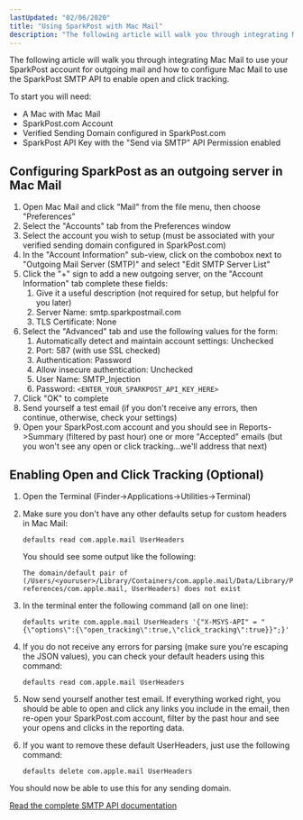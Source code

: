 ```yaml
---
lastUpdated: "02/06/2020"
title: "Using SparkPost with Mac Mail"
description: "The following article will walk you through integrating Mac Mail to use your Spark Post account for outgoing mail and how to configure Mac Mail to use the Spark Post SMTP API to enable open and click tracking To start you will need A Mac with Mac Mail Spark Post..."
---
```


The following article will walk you through integrating Mac Mail to use your SparkPost account for outgoing mail and how to configure Mac Mail to use the SparkPost SMTP API to enable open and click tracking.

To start you will need:

* A Mac with Mac Mail
* SparkPost.com Account
* Verified Sending Domain configured in SparkPost.com
* SparkPost API Key with the "Send via SMTP" API Permission enabled

## Configuring SparkPost as an outgoing server in Mac Mail

1. Open Mac Mail and click "Mail" from the file menu, then choose "Preferences"
1. Select the "Accounts" tab from the Preferences window
1. Select the account you wish to setup (must be associated with your verified sending domain configured in SparkPost.com)
1. In the "Account Information" sub-view, click on the combobox next to "Outgoing Mail Server (SMTP)" and select "Edit SMTP Server List"
1. Click the "+" sign to add a new outgoing server, on the "Account Information" tab complete these fields:
    1. Give it a useful description (not required for setup, but helpful for you later)
    1. Server Name: smtp.sparkpostmail.com
    1. TLS Certificate: None
1. Select the "Advanced" tab and use the following values for the form:
    1. Automatically detect and maintain account settings: Unchecked
    1. Port: 587 (with use SSL checked)
    1. Authentication: Password
    1. Allow insecure authentication: Unchecked
    1. User Name: SMTP_Injection
    1. Password: `<ENTER_YOUR_SPARKPOST_API_KEY_HERE>`
1. Click "OK" to complete
1. Send yourself a test email (if you don't receive any errors, then continue, otherwise, check your settings)
1. Open your SparkPost.com account and you should see in Reports->Summary (filtered by past hour) one or more "Accepted" emails (but you won't see any open or click tracking...we'll address that next)

## Enabling Open and Click Tracking (Optional)

1. Open the Terminal (Finder->Applications->Utilities->Terminal)

1. Make sure you don't have any other defaults setup for custom headers in Mac Mail:

    `​defaults read com.apple.mail UserHeaders`

    You should see some output like the following:

    `The domain/default pair of (/Users/<youruser>/Library/Containers/com.apple.mail/Data/Library/Preferences/com.apple.mail, UserHeaders) does not exist`
1. In the terminal enter the following command (all on one line):

    `​defaults write com.apple.mail UserHeaders '{"X-MSYS-API" = "{\"options\":{\"open_tracking\":true,\"click_tracking\":true}}";}'`

1. If you do not receive any errors for parsing (make sure you're escaping the JSON values), you can check your default headers using this command:

    `​defaults read com.apple.mail UserHeaders`

1. Now send yourself another test email. If everything worked right, you should be able to open and click any links you include in the email, then re-open your SparkPost.com account, filter by the past hour and see your opens and clicks in the reporting data.

1. If you want to remove these default UserHeaders, just use the following command:

    `defaults delete com.apple.mail UserHeaders`

You should now be able to use this for any sending domain.

[Read the complete SMTP API documentation](https://www.sparkpost.com/api#/reference/smtp-api)
